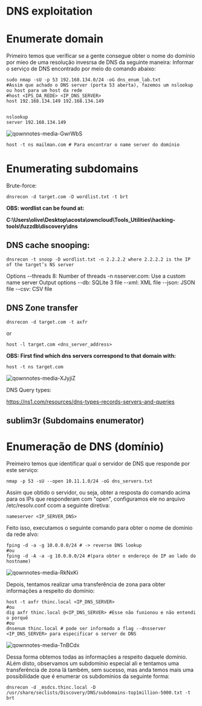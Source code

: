 DNS exploitation
========================
# Enumerate domain

Primeiro temos que verificar se a gente consegue obter o nome do domínio por mieo de uma resolução invesrsa de DNS da seguinte maneira:
Informar o serviço de DNS encontrado por meio do comando abaixo:
    
    sudo nmap -sU -p 53 192.168.134.0/24 -oG dns_enum_lab.txt
    #Assim que achado o DNS server (porta 53 aberta), fazemos um nslookup ou host para um host da rede
    #host <IPS_DA_REDE> <IP_DNS_SERVER>
    host 192.168.134.149 192.168.134.149
    

    nslookup
    server 192.168.134.149    
![qownnotes-media-GwrWbS](../../media/qownnotes-media-GwrWbS.png)

    host -t ns mailman.com # Para encontrar o name server do domínio


# Enumerating subdomains


Brute-force: 

	dnsrecon -d target.com -D wordlist.txt -t brt
	
**OBS: wordlist can be found at:**

**C:\Users\olive\Desktop\acosta\owncloud\Tools_Utilities\hacking-tools\fuzzdb\discovery\dns**


## DNS cache snooping: 
	
	dnsrecon -t snoop -D wordlist.txt -n 2.2.2.2 where 2.2.2.2 is the IP of the target’s NS server
Options
--threads 8: Number of threads
-n nsserver.com: Use a custom name server
Output options
--db: SQLite 3 file
--xml: XML file
--json: JSON file
--csv: CSV file

## DNS Zone transfer

	dnsrecon -d target.com -t axfr
	
or
	
	host -l target.com <dns_server_address>
	
**OBS: First find which dns servers correspond to that domain with:**
	
	host -t ns target.com
	
![qownnotes-media-XJyjiZ](file://media/18886.png)

DNS Query types:

https://ns1.com/resources/dns-types-records-servers-and-queries

## sublim3r (Subdomains enumerator)



# Enumeração de DNS (domínio)

Preimeiro temos que identificar qual o servidor de DNS que responde por este serviço:

    nmap -p 53 -sU --open 10.11.1.0/24 -oG dns_servers.txt
    
Assim que obtido o servidor, ou seja, obter a resposta do comando acima para os IPs que responderam com "open", configuramos ele no arquivo /etc/resolv.conf ccom a seguinte diretiva:

    nameserver <IP_SERVER_DNS>

Feito isso, executamos o seguinte comando para obter o nome de domínio da rede alvo:

    fping -d -a -g 10.0.0.0/24 # -> reverse DNS lookup   
    #ou
    fping -d -A -a -g 10.0.0.0/24 #(para obter o endereço de IP ao lado do hostname)
    
![qownnotes-media-RkNxKi](../media/qownnotes-media-RkNxKi.png)


Depois, tentamos realizar uma transferência de zona para obter informações a respeito do domínio:

    host -t axfr thinc.local <IP_DNS_SERVER>
    #ou
    dig axfr thinc.local @<IP_DNS_SERVER> #Esse não funionou e não entendi o porquê
    #ou
    dnsenum thinc.local # pode ser informado a flag --dnsserver <IP_DNS_SERVER> para especificar o server de DNS
    
![qownnotes-media-TnBCdx](../media/qownnotes-media-TnBCdx.png)


Dessa forma obtemos todas as informações a respeito daquele domínio. ALém disto, observamos um subdomínio especial ali e tentamos uma transferência de zona lá também, sem sucesso, mas anda temos mais uma possibilidade que é enumerar os subdomínios da seguinte forma:

    dnsrecon -d _msdcs.thinc.local -D /usr/share/seclists/Discovery/DNS/subdomains-top1million-5000.txt -t brt 
    
